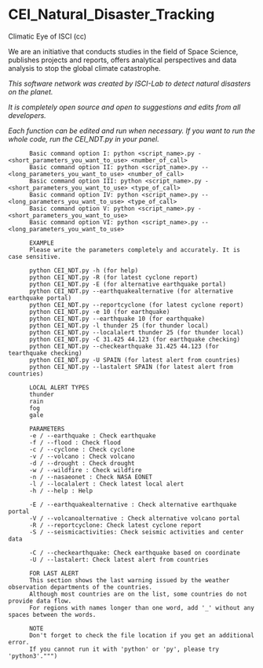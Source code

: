 # CEI_Natural_Disaster_Tracking
Climatic Eye of ISCI
(cc)


We are an initiative that conducts studies in the field of Space Science,
publishes projects and reports, offers analytical perspectives and data analysis to stop the global climate catastrophe.

_This software network was created by ISCI-Lab to detect natural disasters on the planet._

_It is completely open source and open to suggestions and edits from all developers._

_Each function can be edited and run when necessary. If you want to run the whole code, run the CEI_NDT.py in your panel._


          Basic command option I: python <script_name>.py -<short_parameters_you_want_to_use> <number_of_call>
          Basic command option II: python <script_name>.py --<long_parameters_you_want_to_use> <number_of_call>
          Basic command option III: python <script_name>.py -<short_parameters_you_want_to_use> <type_of_call>
          Basic command option IV: python <script_name>.py --<long_parameters_you_want_to_use> <type_of_call>
          Basic command option V: python <script_name>.py -<short_parameters_you_want_to_use>
          Basic command option VI: python <script_name>.py --<long_parameters_you_want_to_use>
          
          EXAMPLE
          Please write the parameters completely and accurately. It is case sensitive.
          
          python CEI_NDT.py -h (for help)
          python CEI_NDT.py -R (for latest cyclone report)
          python CEI_NDT.py -E (for alternative earthquake portal)
          python CEI_NDT.py --earthquakealternative (for alternative earthquake portal)
          python CEI_NDT.py --reportcyclone (for latest cyclone report)
          python CEI_NDT.py -e 10 (for earthquake)
          python CEI_NDT.py --earthquake 10 (for earthquake)
          python CEI_NDT.py -l thunder 25 (for thunder local)
          python CEI_NDT.py --localalert thunder 25 (for thunder local)
          python CEI_NDT.py -C 31.425 44.123 (for earthquake checking)
          python CEI_NDT.py --checkearthquake 31.425 44.123 (for tearthquake checking)
          python CEI_NDT.py -U SPAIN (for latest alert from countries)
          python CEI_NDT.py --lastalert SPAIN (for latest alert from countries)
          
          LOCAL ALERT TYPES
          thunder
          rain
          fog
          gale
          
          PARAMETERS
          -e / --earthquake : Check earthquake
          -f / --flood : Check flood
          -c / --cyclone : Check cyclone
          -v / --volcano : Check volcano
          -d / --drought : Check drought
          -w / --wildfire : Check wildfire
          -n / --nasaeonet : Check NASA EONET
          -l / --localalert : Check latest local alert
          -h / --help : Help
          
          -E / --earthquakealternative : Check alternative earthquake portal
          -V / --volcanoalternative : Check alternative volcano portal
          -R / --reportcyclone: Check latest cyclone report
          -S / --seismicactivities: Check seismic activities and center data
          
          -C / --checkearthquake: Check earthquake based on coordinate
          -U / --lastalert: Check latest alert from countries
          
          FOR LAST ALERT
          This section shows the last warning issued by the weather observation departments of the countries.
          Although most countries are on the list, some countries do not provide data flow.
          For regions with names longer than one word, add '_' without any spaces between the words.
          
          NOTE
          Don't forget to check the file location if you get an additional error.
          If you cannot run it with 'python' or 'py', please try 'python3'.""")
